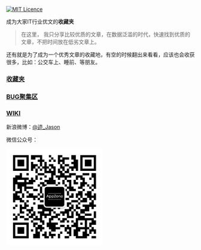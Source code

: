 [![MIT Licence](https://camo.githubusercontent.com/1e5d6c593654e3673fe4323032b7af9656157b1e/68747470733a2f2f6261646765732e66726170736f66742e636f6d2f6f732f6d69742f6d69742e7376673f763d313033)](https://github.com/zoeminghong/Coders-Dream-Works)

成为大家IT行业优文的**收藏夹**

> 在这里， 我只分享比较优质的文章，在数据泛滥的时代，快速找到优质的文章，不把时间放在低劣文章上。

还有就是为了成为一个优秀文章的收藏地，有空的时候翻出来看看，应该也会收获很多，比如：公交车上、睡前、等朋友。

### [收藏夹](https://github.com/zoeminghong/Coders-Dream-Works/blob/master/bookmark.md)

### [BUG聚集区](https://github.com/zoeminghong/Coders-Dream-Works/issues)

### [WIKI](https://github.com/zoeminghong/Coders-Dream-Works/wiki)


新浪微博：[@迹_Jason](http://weibo.com/jasongoo123)

微信公众号：

![](./appzone.jpeg)

